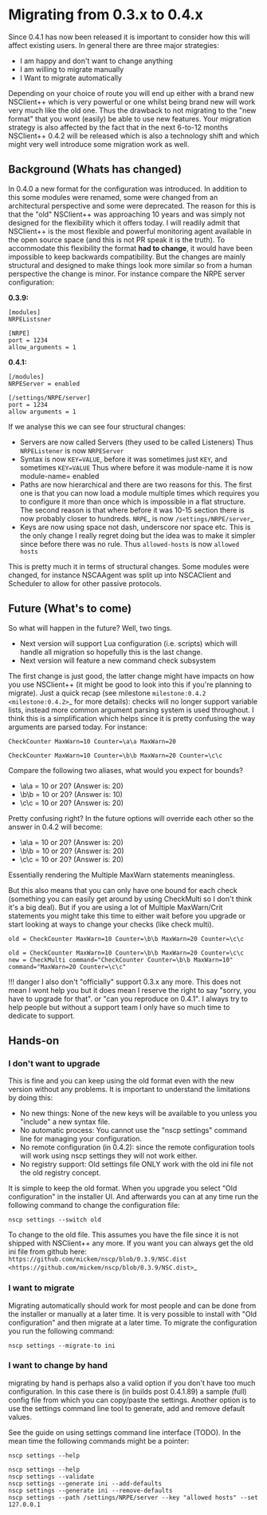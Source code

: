 # Migrating from 0.3.x to 0.4.x #

Since 0.4.1 has now been released it is important to consider how this will affect existing users. In general there are three major strategies:

- I am happy and don't want to change anything
- I am willing to migrate manually
- I Want to migrate automatically

Depending on your choice of route you will end up either with a brand new NSClient++ which is very powerful or one whilst being brand new will work very much like the old one. Thus the drawback to not migrating to the "new format" that you wont (easily) be able to use new features.
Your migration strategy is also affected by the fact that in the next 6-to-12 months NSClient++ 0.4.2 will be released which is also a technology shift and which might very well introduce some migration work as well.

## Background (Whats has changed) ##

In 0.4.0 a new format for the configuration was introduced. In addition to this some modules were renamed, some were changed from an architectural perspective and some were deprecated. The reason for this is that the "old" NSClient++ was approaching 10 years and was simply not designed for the flexibility which it offers today.
I will readily admit that NSClient++ is the most flexible and powerful monitoring agent available in the open source space (and this is not PR speak it is the truth).
To accommodate this flexibility the format **had to change**, it would have been impossible to keep backwards compatibility.
But the changes are mainly structural and designed to make things look more similar so from a human perspective the change is minor.
For instance compare the NRPE server configuration:

**0.3.9:**

```
[modules]
NRPEListsner

[NRPE]
port = 1234
allow_arguments = 1
```

**0.4.1:**

```
[/modules]
NRPEServer = enabled

[/settings/NRPE/server]
port = 1234
allow arguments = 1
```

If we analyse this we can see four structural changes:

- Servers are now called Servers (they used to be called Listeners)
  Thus `NRPEListener` is now `NRPEServer`
- Syntax is now `KEY=VALUE`, before it was sometimes just `KEY`, and sometimes `KEY=VALUE`
  Thus where before it was module-name it is now module-name= enabled
- Paths are now hierarchical and there are two reasons for this. The first one is that you can now load a module multiple times which requires you to configure it more than once which is impossible in a flat structure. The second reason is that where before it was 10-15 section there is now probably closer to hundreds.
  `NRPE`_ is now `/settings/NRPE/server`_
- Keys are now using space not dash, underscore nor space etc. This is the only change I really regret doing but the idea was to make it simpler since before there was no rule.
  Thus `allowed-hosts` is now `allowed hosts`

This is pretty much it in terms of structural changes. Some modules were changed, for instance NSCAAgent was split up into NSCAClient and Scheduler to allow for other passive protocols.

## Future (What's to come) ##

So what will happen in the future?
Well, two tings.

- Next version will support Lua configuration (i.e. scripts) which will handle all migration so hopefully this is the last change.
- Next version will feature a new command check subsystem

The first change is just good, the latter change might have impacts on how you use NSClient++ (it might be good to look into this if you're  planning to migrate). Just a quick recap (see milestone `milestone:0.4.2 <milestone:0.4.2>`_ for more details): checks will no longer support variable lists,  instead more common argument parsing system is used throughout. I think this is a simplification which helps since it is pretty confusing the way arguments are parsed today. For instance:

```
CheckCounter MaxWarn=10 Counter=\a\a MaxWarn=20
```

```
CheckCounter MaxWarn=10 Counter=\b\b MaxWarn=20 Counter=\c\c
```

Compare the following two aliases, what would you expect for bounds?

- \a\a = 10 or 20? (Answer is: 20)
- \b\b = 10 or 20? (Answer is: 10)
- \c\c = 10 or 20? (Answer is: 20)

Pretty confusing right? In the future options will override each other so the answer in 0.4.2 will become:

- \a\a = 10 or 20? (Answer is: 20)
- \b\b = 10 or 20? (Answer is: 20)
- \c\c = 10 or 20? (Answer is: 20)

Essentially rendering the Multiple MaxWarn statements meaningless.

But this also means that you can only have one bound for each check (something you can easily get around by using CheckMulti so I don't think it's a big deal). But if you are using a lot of Multiple MaxWarn/Crit statements you might take this time to either wait before you upgrade or start looking at ways to change your checks (like check multi).

```
old = CheckCounter MaxWarn=10 Counter=\b\b MaxWarn=20 Counter=\c\c
```

```
old = CheckCounter MaxWarn=10 Counter=\b\b MaxWarn=20 Counter=\c\c
new = CheckMulti command="CheckCounter Counter=\b\b MaxWarn=10" command="MaxWarn=20 Counter=\c\c"
```

!!! danger
    I also don't "officially" support 0.3.x any more.
    This does not mean I wont help you but it does mean I reserve the right to say "sorry, you have to upgrade for that". or "can you reproduce on 0.4.1".
    I always try to help people but without a support team I only have so much time to dedicate to support.

## Hands-on ##

### I don't want to upgrade ###

This is fine and you can keep using the old format even with the new version without any problems.
It is important to understand the limitations by doing this:

- No new things: None of the new keys will be available to you unless you "include" a new syntax file.
- No automatic process: You cannot use the "nscp settings" command line for managing your configuration.
- No remote configuration (in 0.4.2): since the remote configuration tools will work using nscp settings they will not work either.
- No registry support: Old settings file ONLY work with the old ini file not the old registry concept.


It is simple to keep the old format. When you upgrade you select "Old configuration" in the installer UI. And afterwards you can at any time run the following command to change the configuration file:

```
nscp settings --switch old
```

To change to the old file. This assumes you have the file since it is not shipped with NSClient++ any more. If you want you can always get the old ini file from github here: `https://github.com/mickem/nscp/blob/0.3.9/NSC.dist <https://github.com/mickem/nscp/blob/0.3.9/NSC.dist>`_

### I want to migrate ###

Migrating automatically should work for most people and can be done from the installer or manually at a later time. It is very possible to install with "Old configuration" and then migrate at a later time.
To migrate the configuration you run the following command:

```
nscp settings --migrate-to ini
```

### I want to change by hand ###

migrating by hand is perhaps also a valid option if you don't have too much configuration. In this case there is (in builds post 0.4.1.89) a sample (full) config file from which you can copy/paste the settings.
Another option is to use the settings command line tool to generate, add and remove default values.

See the guide on using settings command line interface (TODO).
In the mean time the following commands might be a pointer:


```
nscp settings --help

nscp settings --help
nscp settings --validate
nscp settings --generate ini --add-defaults
nscp settings --generate ini --remove-defaults
nscp settings --path /settings/NRPE/server --key "allowed hosts" --set 127.0.0.1
```
